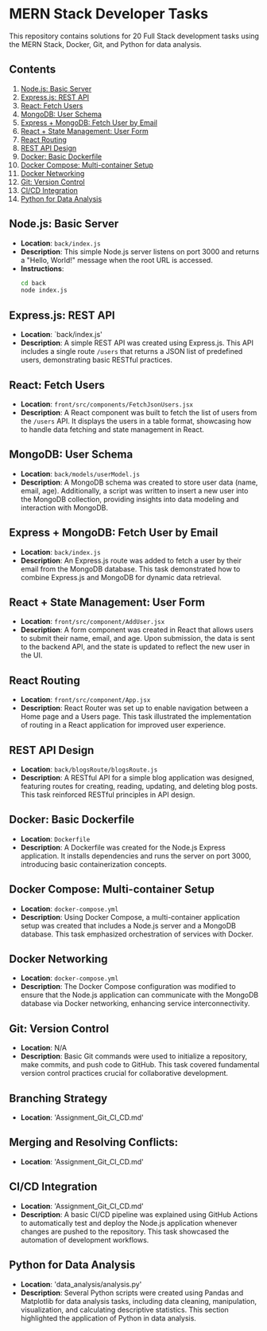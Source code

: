 # MERN Stack Developer Tasks

This repository contains solutions for 20 Full Stack development tasks using the MERN Stack, Docker, Git, and Python for data analysis.

## Contents

1. [Node.js: Basic Server](#nodejs-basic-server)
2. [Express.js: REST API](#expressjs-rest-api)
3. [React: Fetch Users](#react-fetch-users)
4. [MongoDB: User Schema](#mongodb-user-schema)
5. [Express + MongoDB: Fetch User by Email](#express-mongodb-fetch-user-by-email)
6. [React + State Management: User Form](#react-state-management-user-form)
7. [React Routing](#react-routing)
8. [REST API Design](#rest-api-design)
9. [Docker: Basic Dockerfile](#docker-basic-dockerfile)
10. [Docker Compose: Multi-container Setup](#docker-compose-multi-container-setup)
11. [Docker Networking](#docker-networking)
12. [Git: Version Control](#git-version-control)
13. [CI/CD Integration](#cicd-integration)
14. [Python for Data Analysis](#python-for-data-analysis)

## Node.js: Basic Server
- **Location**: `back/index.js`
- **Description**: This simple Node.js server listens on port 3000 and returns a "Hello, World!" message when the root URL is accessed.
- **Instructions**: 
  ```bash
  cd back
  node index.js


## Express.js: REST API
- **Location**: `back/index.js'
- **Description**: A simple REST API was created using Express.js. This API includes a single route `/users` that returns a JSON list of predefined users, demonstrating basic RESTful practices.

## React: Fetch Users
- **Location**: `front/src/components/FetchJsonUsers.jsx`
- **Description**: A React component was built to fetch the list of users from the `/users` API. It displays the users in a table format, showcasing how to handle data fetching and state management in React.

## MongoDB: User Schema
- **Location**: `back/models/userModel.js`
- **Description**: A MongoDB schema was created to store user data (name, email, age). Additionally, a script was written to insert a new user into the MongoDB collection, providing insights into data modeling and interaction with MongoDB.

## Express + MongoDB: Fetch User by Email
- **Location**: `back/index.js`
- **Description**: An Express.js route was added to fetch a user by their email from the MongoDB database. This task demonstrated how to combine Express.js and MongoDB for dynamic data retrieval.

## React + State Management: User Form
- **Location**: `front/src/component/AddUser.jsx`
- **Description**: A form component was created in React that allows users to submit their name, email, and age. Upon submission, the data is sent to the backend API, and the state is updated to reflect the new user in the UI.

## React Routing
- **Location**:  `front/src/component/App.jsx`
- **Description**: React Router was set up to enable navigation between a Home page and a Users page. This task illustrated the implementation of routing in a React application for improved user experience.

## REST API Design
- **Location**: `back/blogsRoute/blogsRoute.js`
- **Description**: A RESTful API for a simple blog application was designed, featuring routes for creating, reading, updating, and deleting blog posts. This task reinforced RESTful principles in API design.

## Docker: Basic Dockerfile
- **Location**: `Dockerfile`
- **Description**: A Dockerfile was created for the Node.js Express application. It installs dependencies and runs the server on port 3000, introducing basic containerization concepts.

## Docker Compose: Multi-container Setup
- **Location**: `docker-compose.yml`
- **Description**: Using Docker Compose, a multi-container application setup was created that includes a Node.js server and a MongoDB database. This task emphasized orchestration of services with Docker.

## Docker Networking
- **Location**: `docker-compose.yml`
- **Description**: The Docker Compose configuration was modified to ensure that the Node.js application can communicate with the MongoDB database via Docker networking, enhancing service interconnectivity.

## Git: Version Control
- **Location**: N/A
- **Description**: Basic Git commands were used to initialize a repository, make commits, and push code to GitHub. This task covered fundamental version control practices crucial for collaborative development.

##  Branching Strategy
- **Location**:  'Assignment_Git_CI_CD.md'

## Merging and Resolving Conflicts:
- **Location**:  'Assignment_Git_CI_CD.md'


## CI/CD Integration
- **Location**: 'Assignment_Git_CI_CD.md'
- **Description**: A basic CI/CD pipeline was explained using GitHub Actions to automatically test and deploy the Node.js application whenever changes are pushed to the repository. This task showcased the automation of development workflows.

## Python for Data Analysis
- **Location**: 'data_analysis/analysis.py'
- **Description**: Several Python scripts were created using Pandas and Matplotlib for data analysis tasks, including data cleaning, manipulation, visualization, and calculating descriptive statistics. This section highlighted the application of Python in data analysis.